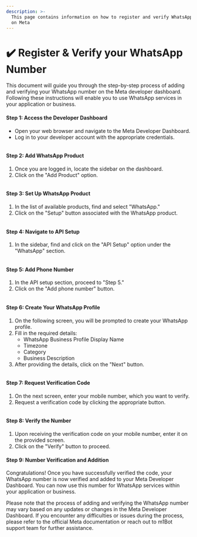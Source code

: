 ```yaml
---
description: >-
  This page contains information on how to register and verify WhatsApp number
  on Meta
---
```


# ✔️ Register & Verify your WhatsApp Number

This document will guide you through the step-by-step process of adding and verifying your WhatsApp number on the Meta developer dashboard. Following these instructions will enable you to use WhatsApp services in your application or business.

#### **Step 1:** Access the Developer Dashboard

* Open your web browser and navigate to the Meta Developer Dashboard.
* Log in to your developer account with the appropriate credentials.

<figure><img src="../../../../../.gitbook/assets/1 – 10.png" alt=""><figcaption></figcaption></figure>

#### **Step 2:** Add WhatsApp Product

1. Once you are logged in, locate the sidebar on the dashboard.
2. Click on the "Add Product" option.

<figure><img src="../../../../../.gitbook/assets/1 – 11.png" alt=""><figcaption></figcaption></figure>

#### **Step 3:** Set Up WhatsApp Product

1. In the list of available products, find and select "WhatsApp."
2. Click on the "Setup" button associated with the WhatsApp product.

<figure><img src="../../../../../.gitbook/assets/1 – 12.png" alt=""><figcaption></figcaption></figure>

#### **Step 4:** Navigate to API Setup

1. In the sidebar, find and click on the "API Setup" option under the "WhatsApp" section.

<figure><img src="../../../../../.gitbook/assets/1 – 13.png" alt=""><figcaption></figcaption></figure>

#### **Step 5:** Add Phone Number

1. In the API setup section, proceed to "Step 5."
2. Click on the "Add phone number" button.

<figure><img src="../../../../../.gitbook/assets/1 – 14.png" alt=""><figcaption></figcaption></figure>

#### **Step 6:** Create Your WhatsApp Profile

1. On the following screen, you will be prompted to create your WhatsApp profile.
2. Fill in the required details:
   * WhatsApp Business Profile Display Name
   * Timezone
   * Category
   * Business Description
3. After providing the details, click on the "Next" button.

<figure><img src="../../../../../.gitbook/assets/1 – 15.png" alt=""><figcaption></figcaption></figure>

#### **Step 7:** Request Verification Code

1. On the next screen, enter your mobile number, which you want to verify.
2. Request a verification code by clicking the appropriate button.

<figure><img src="../../../../../.gitbook/assets/1 – 16.png" alt=""><figcaption></figcaption></figure>

#### **Step 8:** Verify the Number

1. Upon receiving the verification code on your mobile number, enter it on the provided screen.
2. Click on the "Verify" button to proceed.

#### **Step 9:** Number Verification and Addition

Congratulations! Once you have successfully verified the code, your WhatsApp number is now verified and added to your Meta Developer Dashboard. You can now use this number for WhatsApp services within your application or business.

Please note that the process of adding and verifying the WhatsApp number may vary based on any updates or changes in the Meta Developer Dashboard. If you encounter any difficulties or issues during the process, please refer to the official Meta documentation or reach out to m1Bot support team for further assistance.
